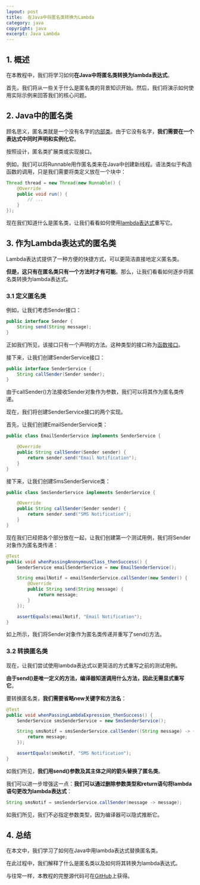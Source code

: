 ```yaml
---
layout: post
title:  在Java中将匿名类转换为Lambda
category: java
copyright: java
excerpt: Java Lambda
---
```


## 1. 概述

在本教程中，我们将学习如何**在Java中将匿名类转换为lambda表达式**。

首先，我们将从一些关于什么是匿名类的背景知识开始。然后，我们将演示如何使用实际示例来回答我们的核心问题。

## 2. Java中的匿名类

顾名思义，匿名类就是一个没有名字的[内部类](https://www.baeldung.com/java-nested-classes#non-static-nested-classes)。由于它没有名字，**我们需要在一个表达式中同时声明和实例化它**。

按照设计，匿名类扩展类或实现接口。

例如，我们可以将Runnable用作匿名类来在Java中创建新线程。语法类似于构造函数的调用，只是我们需要将类定义放在一个块中：

```java
Thread thread = new Thread(new Runnable() {
    @Override
    public void run() {
        // ...
    }
});
```

现在我们知道什么是匿名类，让我们看看如何使用[lambda表达式](https://www.baeldung.com/java-8-lambda-expressions-tips)重写它。

## 3. 作为Lambda表达式的匿名类

Lambda表达式提供了一种方便的快捷方式，可以更简洁直接地定义匿名类。

**但是，这只有在匿名类只有一个方法时才有可能**。那么，让我们看看如何逐步将匿名类转换为lambda表达式。

### 3.1 定义匿名类

例如，让我们考虑Sender接口：

```java
public interface Sender {
    String send(String message);
}
```

正如我们所见，该接口只有一个声明的方法。这种类型的接口称为[函数接口](https://www.baeldung.com/java-8-functional-interfaces)。

接下来，让我们创建SenderService接口：

```java
public interface SenderService {
    String callSender(Sender sender);
}
```

由于callSender()方法接收Sender对象作为参数，我们可以将其作为匿名类传递。

现在，我们将创建SenderService接口的两个实现。

首先，让我们创建EmailSenderService类：

```java
public class EmailSenderService implements SenderService {

    @Override
    public String callSender(Sender sender) {
        return sender.send("Email Notification");
    }
}
```

接下来，让我们创建SmsSenderService类：

```java
public class SmsSenderService implements SenderService {

    @Override
    public String callSender(Sender sender) {
        return sender.send("SMS Notification");
    }
}
```

现在我们已经把各个部分放在一起，让我们创建第一个测试用例，我们将Sender对象作为匿名类传递：

```java
@Test
public void whenPassingAnonymousClass_thenSuccess() {
    SenderService emailSenderService = new EmailSenderService();

    String emailNotif = emailSenderService.callSender(new Sender() {
        @Override
        public String send(String message) {
            return message;
        }
    });

    assertEquals(emailNotif, "Email Notification");
}
```

如上所示，我们将Sender对象作为匿名类传递并重写了send()方法。

### 3.2 转换匿名类

现在，让我们尝试使用lambda表达式以更简洁的方式重写之前的测试用例。

**由于send()是唯一定义的方法，编译器知道调用什么方法，因此无需显式重写它**。

要转换匿名类，**我们需要省略new关键字和方法名**：

```java
@Test
public void whenPassingLambdaExpression_thenSuccess() {
    SenderService smsSenderService = new SmsSenderService();

    String smsNotif = smsSenderService.callSender((String message) -> {
        return message;
    });

    assertEquals(smsNotif, "SMS Notification");
}
```

如我们所见，**我们用send()参数及其主体之间的箭头替换了匿名类**。

我们可以进一步增强这一点：**我们可以通过删除参数类型和return语句将lambda语句更改为lambda表达式**：

```java
String smsNotif = smsSenderService.callSender(message -> message);
```

如我们所见，我们不必指定参数类型，因为编译器可以隐式推断它。

## 4. 总结

在本文中，我们学习了如何在Java中用lambda表达式替换匿名类。

在此过程中，我们解释了什么是匿名类以及如何将其转换为lambda表达式。

与往常一样，本教程的完整源代码可在[GitHub](https://github.com/tuyucheng7/taketoday-tutorial4j/tree/master/java-core-modules/java-lambdas)上获得。